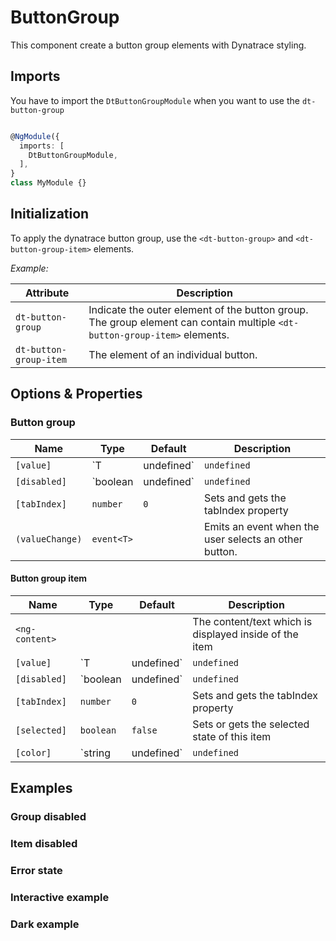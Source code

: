 # ButtonGroup

<docs-source-example example="ButtonGroupDefaultExampleComponent"></docs-source-example>

This component create a button group elements with Dynatrace styling.

## Imports

You have to import the `DtButtonGroupModule` when you want to use the `dt-button-group`

```typescript

@NgModule({
  imports: [
    DtButtonGroupModule,
  ],
}
class MyModule {}

```

## Initialization

To apply the dynatrace button group, use the `<dt-button-group>` and `<dt-button-group-item>` elements.

*Example:*

| Attribute               | Description                                                                                                                |
| ----------------------- | -------------------------------------------------------------------------------------------------------------------------- |
| `dt-button-group`       | Indicate the outer element of the button group. The group element can contain multiple `<dt-button-group-item>` elements.  |
| `dt-button-group-item`  | The element of an individual button.                                                                                       |

## Options & Properties

### Button group

| Name | Type | Default | Description |
| --- | --- | --- | --- |
| `[value]` | `T | undefined` | `undefined` | Gets sets the current value |
| `[disabled]` | `boolean | undefined` | `undefined` | Sets disable state if property is set and the value is truthy or undefined |
| `[tabIndex]` | `number` | `0` | Sets and gets the tabIndex property |
| `(valueChange)` | `event<T>` |   | Emits an event when the user selects an other button. |

#### Button group item

| Name | Type | Default | Description |
| --- | --- | --- | --- |
| `<ng-content>` |   |   | The content/text which is displayed inside of the item |
| `[value]` | `T | undefined` | `undefined` | The associated value of this item |
| `[disabled]` | `boolean | undefined` | `undefined` | Sets disable state if property is set and the value is truthy or undefined |
| `[tabIndex]` | `number` | `0` | Sets and gets the tabIndex property |
| `[selected]` | `boolean` | `false` | Sets or gets the selected state of this item |
| `[color]` | `string | undefined` | `undefined` | Sets color. Possible options: <ul><li><code>main</code> (default)</li><li><code>error</code></li></ul> |

## Examples

### Group disabled

<docs-source-example example="ButtonGroupDisabledExampleComponent"></docs-source-example>

### Item disabled

<docs-source-example example="ButtonGroupItemDisabledExampleComponent"></docs-source-example>

### Error state

<docs-source-example example="ButtonGroupErrorExampleComponent"></docs-source-example>

### Interactive example

<docs-source-example example="ButtonGroupInteractiveExampleComponent"></docs-source-example>

### Dark example

<docs-source-example example="ButtonGroupDarkExampleComponent" themedark="true"></docs-source-example>
